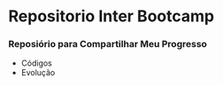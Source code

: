 # Repositorio Inter Bootcamp
### Reposiório para Compartilhar Meu Progresso
 - Códigos 
 - Evolução 
